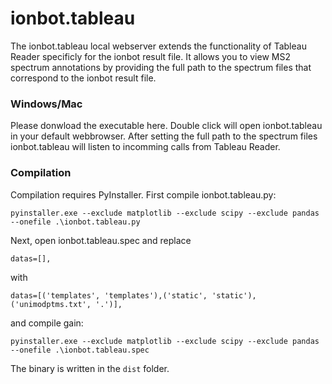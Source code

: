 # ionbot.tableau

The ionbot.tableau local webserver extends the functionality of Tableau Reader specificly for the ionbot result file. It allows you to view MS2 spectrum annotations by providing the full path to the spectrum files that correspond to the ionbot result file.

### Windows/Mac

Please donwload the executable here. Double click will open ionbot.tableau in your default webbrowser. After setting the full path to the spectrum files ionbot.tableau will listen to incomming calls from Tableau Reader.

### Compilation

Compilation requires PyInstaller. First compile ionbot.tableau.py:

```
pyinstaller.exe --exclude matplotlib --exclude scipy --exclude pandas  --onefile .\ionbot.tableau.py
```

Next, open ionbot.tableau.spec and replace

```
datas=[],
```

with

```
datas=[('templates', 'templates'),('static', 'static'),('unimodptms.txt', '.')],
```

and compile gain:

```
pyinstaller.exe --exclude matplotlib --exclude scipy --exclude pandas  --onefile .\ionbot.tableau.spec
```

The binary is written in the `dist` folder.
